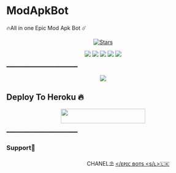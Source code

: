 # ModApkBot
🔥All in one Epic Mod Apk Bot ☄️
<p align="center">
    <a href="https://github.com/EpicBotSl/ModApkBot/stargazers"><img src="https://img.shields.io/github/stars/EpicBotSl/ModApkBot?label=Stars&style=flat-square&logo=github&color=F10070" alt="Stars" /></a>
</p>
<p align="center">
    <a href="https://github.com/EpicBotSl/ModApkBot"> <img src="https://img.shields.io/github/repo-size/EpicBotSl/ModApkBot?color=orange&logo=github&logoColor=green&style=for-the-badge" /></a>
    <a href="https://github.com/EpicBotSl/ModApkBot/commits/prince"> <img src="https://img.shields.io/github/last-commit/EpicBotSl/ModApkBot?color=blue&logo=github&logoColor=green&style=for-the-badge" /></a>
    <a href="https://github.com/EpicBotSl/ModApkBot/issues"> <img src="https://img.shields.io/github/issues/EpicBotSl/EpicBotSl?color=blueviolet&logo=github&logoColor=green&style=for-the-badge" /></a>
    <a href="https://github.com/EpicBotSl/ModApkBot/network/members"> <img src="https://img.shields.io/github/forks/EpicBotSl/ModApkBot?color=red&logo=github&logoColor=green&style=for-the-badge" /></a>  
    <a href="https://pypi.org/project/Telethon/"> <img src="https://img.shields.io/pypi/v/telethon?color=yellow&label=telethon&logo=python&logoColor=green&style=for-the-badge" /></a>
</p>
━━━━━━━━━━━━━━━━━━━━━━
<p align="center">
  <img src="https://telegra.ph/file/93972afb2683e30e652d1.jpg">
</p>

## Deploy To Heroku 🔥
<p align="center"><a href="https://heroku.com/deploy?template=https://github.com/EpicBotSl/ModApkBot"> <img src="https://img.shields.io/badge/Deploy%20To%20Heroku-rose?style=for-the-badge&logo=heroku" width="220" height="38.45"/></a></p>
 ━━━━━━━━━━━━━━━━━━━━━━

### Support🎀
ㅤㅤㅤㅤㅤㅤㅤㅤㅤㅤㅤㅤㅤㅤㅤㅤ 
CHANEL⛱️ [</ᴇᴘɪᴄ ʙᴏᴛs <s/ʟ>🇱🇰](https://t.me/EpicBotsSl)

